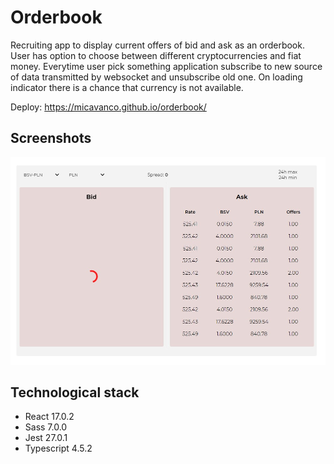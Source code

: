 # Orderbook

Recruiting app to display current offers of bid and ask as an orderbook. User has option to choose between different cryptocurrencies and fiat money. Everytime user pick something application subscribe to new source of data transmitted by websocket and unsubscribe old one. On loading indicator there is a chance that currency is not available. 

Deploy: https://micavanco.github.io/orderbook/

## Screenshots
![alt text](https://raw.githubusercontent.com/micavanco/orderbook/master/public/screenshot.jpg)

## Technological stack

* React 17.0.2
* Sass 7.0.0
* Jest 27.0.1
* Typescript 4.5.2
